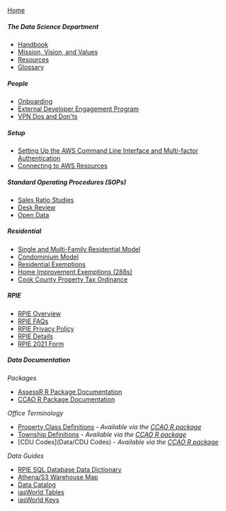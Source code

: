 [Home](Home)

##### The Data Science Department

 * [Handbook](Handbook/Handbook)
 * [Mission, Vision, and Values](Handbook/Mission-Vision-Values)
 * [Resources](Handbook/Resources)
 * [Glossary](Handbook/Glossary)

##### People

 * [Onboarding](People/Onboarding)
 * [External Developer Engagement Program](People/Contributing)
 * [VPN Dos and Don'ts](People/VPN)

##### Setup

 * [Setting Up the AWS Command Line Interface and Multi\-factor Authentication](Setup/Setting-Up-the-AWS-Command-Line-Interface-and-Multi‐factor-Authentication)
 * [Connecting to AWS Resources](Setup/Connecting-to-AWS-Resources)

##### Standard Operating Procedures (SOPs)

 * [Sales Ratio Studies](SOPs/Sales-Ratio-Studies)
 * [Desk Review](SOPs/Desk-Review)
 * [Open Data](SOPs/Open-Data)

##### Residential

 * [Single and Multi-Family Residential Model](https://gitlab.com/ccao-data-science---modeling/models/ccao_res_avm)
 * [Condominium Model](https://gitlab.com/ccao-data-science---modeling/models/ccao_condo_avm)
 * [Residential Exemptions](Residential/Residential-Exemptions)
 * [Home Improvement Exemptions (288s)](Residential/Home-Improvement-Exemptions)
 * [Cook County Property Tax Ordinance](https://library.municode.com/il/cook_county/codes/code_of_ordinances?nodeId=PTIGEOR_CH74TA_ARTIIREPRTA)

##### RPIE

 * [RPIE Overview](RPIE/Overview)
 * [RPIE FAQs](RPIE/FAQs)
 * [RPIE Privacy Policy](RPIE/Privacy-Policy)
 * [RPIE Details](RPIE/What-To-Expect)
 * [RPIE 2021 Form](RPIE/RPIE2021)

##### Data Documentation

*Packages*

 * [AssessR R Package Documentation](https://ccao-data-science---modeling.gitlab.io/packages/assessr/reference/)
 * [CCAO R Package Documentation](https://ccao-data-science---modeling.gitlab.io/packages/ccao/reference/)

*Office Terminology*

 * [Property Class Definitions](Data/class-definitions.pdf) - *Available via the [CCAO R package](https://gitlab.com/ccao-data-science---modeling/packages/ccao)*
 * [Township Definitions](Data/Townships) - *Available via the [CCAO R package](https://gitlab.com/ccao-data-science---modeling/packages/ccao)*
 * [CDU Codes](Data/CDU Codes) - *Available via the [CCAO R package](https://gitlab.com/ccao-data-science---modeling/packages/ccao)*

*Data Guides*

 * [RPIE SQL Database Data Dictionary](RPIE/rpie-data-dictionary.xlsx)
 * [Athena/S3 Warehouse Map](Data/warehouse_athena_map.xlsx)
* [Data Catalog](Data/data_catalog.xlsx)
 * [iasWorld Tables](Data/iasworld_tables.xlsx)
 * [iasWorld Keys](Data/Primary_Foreign_Keys_for_iasW_DB_-_in_use_as_of_6.14.21.xlsx)

